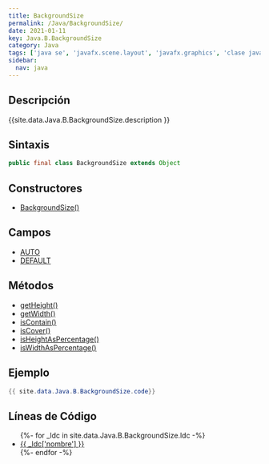 ```yaml
---
title: BackgroundSize
permalink: /Java/BackgroundSize/
date: 2021-01-11
key: Java.B.BackgroundSize
category: Java
tags: ['java se', 'javafx.scene.layout', 'javafx.graphics', 'clase java', 'JavaFX 8.0']
sidebar: 
  nav: java
---
```


## Descripción
{{site.data.Java.B.BackgroundSize.description }}

## Sintaxis
~~~java
public final class BackgroundSize extends Object
~~~

## Constructores
* [BackgroundSize()](/Java/BackgroundSize/BackgroundSize/)

## Campos
* [AUTO](/Java/BackgroundSize/AUTO)
* [DEFAULT](/Java/BackgroundSize/DEFAULT)

## Métodos
* [getHeight()](/Java/BackgroundSize/getHeight)
* [getWidth()](/Java/BackgroundSize/getWidth)
* [isContain()](/Java/BackgroundSize/isContain)
* [isCover()](/Java/BackgroundSize/isCover)
* [isHeightAsPercentage()](/Java/BackgroundSize/isHeightAsPercentage)
* [isWidthAsPercentage()](/Java/BackgroundSize/isWidthAsPercentage)

## Ejemplo
~~~java
{{ site.data.Java.B.BackgroundSize.code}}
~~~

## Líneas de Código
<ul>
{%- for _ldc in site.data.Java.B.BackgroundSize.ldc -%}
   <li>
       <a href="{{_ldc['url'] }}">{{ _ldc['nombre'] }}</a>
   </li>
{%- endfor -%}
</ul>
